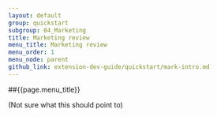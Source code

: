 ```yaml
---
layout: default
group: quickstart
subgroup: 04_Marketing
title: Marketing review
menu_title: Marketing review
menu_order: 1
menu_node: parent
github_link: extension-dev-guide/quickstart/mark-intro.md
---
```


##{{page.menu_title}}

(Not sure what this should point to)


